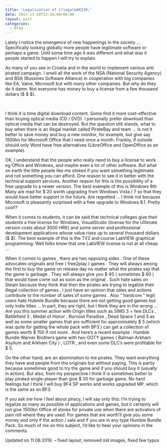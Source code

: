 ```yaml
---
title: 'Legalization of illegal&#8230;'
date: 2013-11-28T23:34:00+00:00
layout: post
categories:
  - Blog
---
```

Lately I notice the emergence of new happenings in the society &#8230; Specifically looking globally more people have legitimate software or perhaps a game. Until some time ago it was different and what was it people started to happen I will try to explain.

As many of you see in Croatia and in the world to implement various anti pirated campaign. I smell all the work of the NSA (National Security Agency) and BSA (Bussines Software Alliance) in cooperation with big companies like EA, Valve, Microsoft but with many other companies. But why do they do it damn. Not everyone has money to buy a license from a few thousand dollars ($ $ $).

&nbsp;

I think it is time digital download content. Some find it more cost-effective than buying optical media (CD / DVD). I personally prefer download than optical media that can be destroyed. But the question still stands, what to buy when there is an illegal market called PirateBay and team &#8230; Is not it better to save money and buy a new monitor, for example, but give say 1500kn for Microsoft Office that I need once a month. Frankly, if outside should only Word have free alternatives (LibreOffice and OpenOffice as an example).

OK, I understand that the people who really need to buy a license to work eg Office and Windows, and maybe even a lot of other software. But what on earth the little people like me stoked if you want something legitimate and not something you can afford. One reason to see it in better with the technical support services. Another reason for this is the possibility of a free upgrade to a newer version. The best example of this is Windows 8th Many are mad for $ 20 worth upgrading from Windows Vista / 7 so that they would have better support in the future. Are regretted &#8230; I think not because Microsoft is pleasantly surprised with a free upgrade to Windows 8.1. Pretty cool!?

When it comes to students, it can be said that technical colleges give their students a free license for Windows, VisualStudio (license for the Ultimate version costs about 3000 HRK) and some server and professional development applications whose value rises up to several thousand dollars ($ $). The best example of this is the TVZ and course LabVIEW graphical programming. Well folks know that one LabVIEW license is not at all cheap &#8230;

When it comes to games , there are two opposing sides . One of these advocates originals and free ( free2play ) games . They will always among the first to buy the game on release day no matter what the pirates say that the game is garbage . They will always give you $ 40 ( sometimes $ 60 ) that would have come out as soon as the original . Such hate sales on Steam because they think that then the pirates are trying to legalize their illegal collection of games . I just have an opinion that sales and actions contribute to the number of sales of some games . Also &#8221; hardcore &#8221; legit users hate Hubmle Bundle because there are not getting good games but only indie titles &#8230; In part, they are right, but I think they are in the wrong &#8230; Are you this summer action with Origin titles such as SIMS 3 + few DLCs , Batllefield 3 , Medal of Honor , Burnout Paradise , Dead Space 1 and 3 as well as some smaller games that are sufficient for approximately $ 5 (which was quite for getting the whole pack with BF3 ) can get a collection of games worth $ 150 if not more . And here&#8217;s a recent example : Humble Bundle Warner Brothers game with two GOTY games ( Batman Arkham Asylium and Arkham City ) , LOTR , and even some DLC&#8217;s were profitable for $ 5.

On the other hand, are an abomination to me pirates. They want everything they have and people from the originals but without paying. This is partly because sometimes good to try the game and if you should buy it (usually in action). But also, from my perspective I think it is sometimes better to play pirated single-player than give $ 30 for garbage game. No hard feelings but I think I will buy BF4 SP works and works upgraded MP, which is the same as on BF3.

If you ask me how I feel about piracy, I will say only this: I&#8217;m trying to legalize as many as possible of applications and games, but it certainly will not give 1500kn Office of stores for private use when there are activators of pain roll where they are used. For games that are worth&#8217;ll give you some money and only if the action / sale and if you are in any type Humble Bundle Pack. So much of me on this subject, I&#8217;d like to hear your opinions in the comments.

Updated on 11.08.2019. &#8211; fixed layout, removed old images, fixed few typos